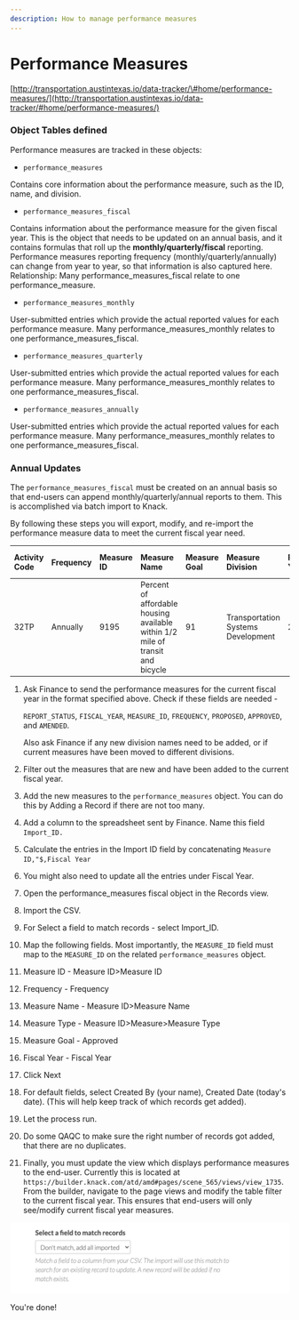 ```yaml
---
description: How to manage performance measures
---
```


# Performance Measures

[http://transportation.austintexas.io/data-tracker/\#home/performance-measures/](http://transportation.austintexas.io/data-tracker/#home/performance-measures/)

### Object Tables defined

Performance measures are tracked in these objects:

* `performance_measures`

Contains core information about the performance measure, such as the ID, name, and division.

* `performance_measures_fiscal`

Contains information about the performance measure for the given fiscal year. This is the object that needs to be updated on an annual basis, and it contains formulas that roll up the **monthly/quarterly/fiscal** reporting. Performance measures reporting frequency \(monthly/quarterly/annually\) can change from year to year, so that information is also captured here. Relationship: Many performance\_measures\_fiscal relate to one performance\_measure.

* `performance_measures_monthly`

User-submitted entries which provide the actual reported values for each performance measure. Many performance\_measures\_monthly relates to one performance\_measures\_fiscal.

* `performance_measures_quarterly`

User-submitted entries which provide the actual reported values for each performance measure. Many performance\_measures\_monthly relates to one performance\_measures\_fiscal.

* `performance_measures_annually`

User-submitted entries which provide the actual reported values for each performance measure. Many performance\_measures\_monthly relates to one performance\_measures\_fiscal.

### Annual Updates

The `performance_measures_fiscal` must be created on an annual basis so that end-users can append monthly/quarterly/annual reports to them. This is accomplished via batch import to Knack.

By following these steps you will export, modify, and re-import the performance measure data to meet the current fiscal year need.

| Activity Code | Frequency | Measure ID | Measure Name | Measure Goal | Measure Division | Fiscal Year | If the measure is new? | Measure Type |
| :--- | :--- | :--- | :--- | :--- | :--- | :--- | :--- | :--- |
| 32TP | Annually | 9195 | Percent of affordable housing available within 1/2 mile of transit and bicycle | 91 | Transportation Systems Development | 2021 | New | Average |

1. Ask Finance to send the performance measures for the current fiscal year in the format specified above. Check if these fields are needed - 

   `REPORT_STATUS`, `FISCAL_YEAR`, `MEASURE_ID`, `FREQUENCY`, `PROPOSED`, `APPROVED`, and `AMENDED`.

   Also ask Finance if any new division names need to be added, or if current measures have been moved to different divisions.

2. Filter out the measures that are new and have been added to the current fiscal year.
3. Add the new measures to the `performance_measures` object. You can do this by Adding a Record if there are not too many.
4. Add a column to the spreadsheet sent by Finance. Name this field `Import_ID.`
5. Calculate the entries in the Import ID field by concatenating `Measure ID,"$,Fiscal Year`
6. You might also need to update all the entries under Fiscal Year.
7. Open the performance\_measures fiscal object in the Records view.
8. Import the CSV. 
9. For Select a field to match records - select Import\_ID.
10. Map the following fields. Most importantly, the `MEASURE_ID` field must map to the `MEASURE_ID` on the related `performance_measures` object.
11. Measure ID - Measure ID&gt;Measure ID
12. Frequency - Frequency
13. Measure Name - Measure ID&gt;Measure Name
14. Measure Type - Measure ID&gt;Measure&gt;Measure Type
15. Measure Goal - Approved
16. Fiscal Year - Fiscal Year
17. Click Next
18. For default fields, select Created By \(your name\), Created Date \(today's date\). \(This will help keep track of which records get added\).
19. Let the process run. 
20. Do some QAQC to make sure the right number of records got added, that there are no duplicates.
21. Finally, you must update the view which displays performance measures to the end-user. Currently this is located at `https://builder.knack.com/atd/amd#pages/scene_565/views/view_1735`. From the builder, navigate to the page views and modify the table filter to the current fiscal year. This ensures that end-users will only see/modify current fiscal year measures.

![](../.gitbook/assets/image%20%2829%29.png)

You're done!

